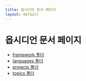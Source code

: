 ```yaml
---
title: 옵시디언 문서 페이지
layout: default
---
```


# 옵시디언 문서 페이지

- [framework 폴더](framework/)
- [languages 폴더](languages/)
- [projects 폴더](projects/)
- [topics 폴더](topics/)

